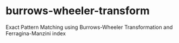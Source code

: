 # burrows-wheeler-transform
Exact Pattern Matching using Burrows-Wheeler Transformation and Ferragina-Manzini index
